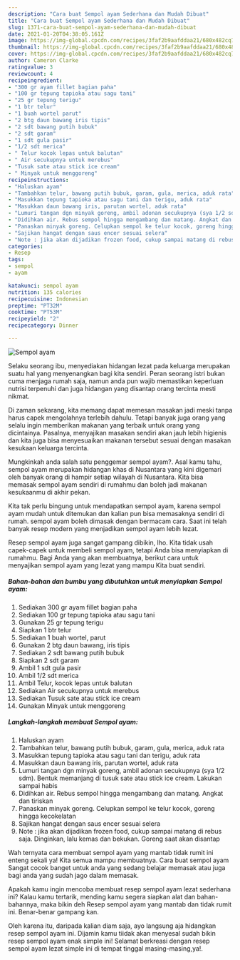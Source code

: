```yaml
---
description: "Cara buat Sempol ayam Sederhana dan Mudah Dibuat"
title: "Cara buat Sempol ayam Sederhana dan Mudah Dibuat"
slug: 1371-cara-buat-sempol-ayam-sederhana-dan-mudah-dibuat
date: 2021-01-20T04:38:05.161Z
image: https://img-global.cpcdn.com/recipes/3faf2b9aafddaa21/680x482cq70/sempol-ayam-foto-resep-utama.jpg
thumbnail: https://img-global.cpcdn.com/recipes/3faf2b9aafddaa21/680x482cq70/sempol-ayam-foto-resep-utama.jpg
cover: https://img-global.cpcdn.com/recipes/3faf2b9aafddaa21/680x482cq70/sempol-ayam-foto-resep-utama.jpg
author: Cameron Clarke
ratingvalue: 3
reviewcount: 4
recipeingredient:
- "300 gr ayam fillet bagian paha"
- "100 gr tepung tapioka atau sagu tani"
- "25 gr tepung terigu"
- "1 btr telur"
- "1 buah wortel parut"
- "2 btg daun bawang iris tipis"
- "2 sdt bawang putih bubuk"
- "2 sdt garam"
- "1 sdt gula pasir"
- "1/2 sdt merica"
- " Telur kocok lepas untuk balutan"
- " Air secukupnya untuk merebus"
- "Tusuk sate atau stick ice cream"
- " Minyak untuk menggoreng"
recipeinstructions:
- "Haluskan ayam"
- "Tambahkan telur, bawang putih bubuk, garam, gula, merica, aduk rata"
- "Masukkan tepung tapioka atau sagu tani dan terigu, aduk rata"
- "Masukkan daun bawang iris, parutan wortel, aduk rata"
- "Lumuri tangan dgn minyak goreng, ambil adonan secukupnya (sya 1/2 sdm). Bentuk memanjang di tusuk sate atau stick ice cream. Lakukan sampai habis"
- "Didihkan air. Rebus sempol hingga mengambang dan matang. Angkat dan tiriskan"
- "Panaskan minyak goreng. Celupkan sempol ke telur kocok, goreng hingga kecokelatan"
- "Sajikan hangat dengan saus encer sesuai selera"
- "Note : jika akan dijadikan frozen food, cukup sampai matang di rebus saja. Dinginkan, lalu kemas dan bekukan. Goreng saat akan disantap"
categories:
- Resep
tags:
- sempol
- ayam

katakunci: sempol ayam 
nutrition: 135 calories
recipecuisine: Indonesian
preptime: "PT32M"
cooktime: "PT53M"
recipeyield: "2"
recipecategory: Dinner

---
```



![Sempol ayam](https://img-global.cpcdn.com/recipes/3faf2b9aafddaa21/680x482cq70/sempol-ayam-foto-resep-utama.jpg)

Selaku seorang ibu, menyediakan hidangan lezat pada keluarga merupakan suatu hal yang menyenangkan bagi kita sendiri. Peran seorang istri bukan cuma menjaga rumah saja, namun anda pun wajib memastikan keperluan nutrisi terpenuhi dan juga hidangan yang disantap orang tercinta mesti nikmat.

Di zaman  sekarang, kita memang dapat memesan masakan jadi meski tanpa harus capek mengolahnya terlebih dahulu. Tetapi banyak juga orang yang selalu ingin memberikan makanan yang terbaik untuk orang yang dicintainya. Pasalnya, menyajikan masakan sendiri akan jauh lebih higienis dan kita juga bisa menyesuaikan makanan tersebut sesuai dengan masakan kesukaan keluarga tercinta. 



Mungkinkah anda salah satu penggemar sempol ayam?. Asal kamu tahu, sempol ayam merupakan hidangan khas di Nusantara yang kini digemari oleh banyak orang di hampir setiap wilayah di Nusantara. Kita bisa memasak sempol ayam sendiri di rumahmu dan boleh jadi makanan kesukaanmu di akhir pekan.

Kita tak perlu bingung untuk mendapatkan sempol ayam, karena sempol ayam mudah untuk ditemukan dan kalian pun bisa memasaknya sendiri di rumah. sempol ayam boleh dimasak dengan bermacam cara. Saat ini telah banyak resep modern yang menjadikan sempol ayam lebih lezat.

Resep sempol ayam juga sangat gampang dibikin, lho. Kita tidak usah capek-capek untuk membeli sempol ayam, tetapi Anda bisa menyiapkan di rumahmu. Bagi Anda yang akan membuatnya, berikut cara untuk menyajikan sempol ayam yang lezat yang mampu Kita buat sendiri.

<!--inarticleads1-->

##### Bahan-bahan dan bumbu yang dibutuhkan untuk menyiapkan Sempol ayam:

1. Sediakan 300 gr ayam fillet bagian paha
1. Sediakan 100 gr tepung tapioka atau sagu tani
1. Gunakan 25 gr tepung terigu
1. Siapkan 1 btr telur
1. Sediakan 1 buah wortel, parut
1. Gunakan 2 btg daun bawang, iris tipis
1. Sediakan 2 sdt bawang putih bubuk
1. Siapkan 2 sdt garam
1. Ambil 1 sdt gula pasir
1. Ambil 1/2 sdt merica
1. Ambil  Telur, kocok lepas untuk balutan
1. Sediakan  Air secukupnya untuk merebus
1. Sediakan Tusuk sate atau stick ice cream
1. Gunakan  Minyak untuk menggoreng




<!--inarticleads2-->

##### Langkah-langkah membuat Sempol ayam:

1. Haluskan ayam
1. Tambahkan telur, bawang putih bubuk, garam, gula, merica, aduk rata
1. Masukkan tepung tapioka atau sagu tani dan terigu, aduk rata
1. Masukkan daun bawang iris, parutan wortel, aduk rata
1. Lumuri tangan dgn minyak goreng, ambil adonan secukupnya (sya 1/2 sdm). Bentuk memanjang di tusuk sate atau stick ice cream. Lakukan sampai habis
1. Didihkan air. Rebus sempol hingga mengambang dan matang. Angkat dan tiriskan
1. Panaskan minyak goreng. Celupkan sempol ke telur kocok, goreng hingga kecokelatan
1. Sajikan hangat dengan saus encer sesuai selera
1. Note : jika akan dijadikan frozen food, cukup sampai matang di rebus saja. Dinginkan, lalu kemas dan bekukan. Goreng saat akan disantap




Wah ternyata cara membuat sempol ayam yang mantab tidak rumit ini enteng sekali ya! Kita semua mampu membuatnya. Cara buat sempol ayam Sangat cocok banget untuk anda yang sedang belajar memasak atau juga bagi anda yang sudah jago dalam memasak.

Apakah kamu ingin mencoba membuat resep sempol ayam lezat sederhana ini? Kalau kamu tertarik, mending kamu segera siapkan alat dan bahan-bahannya, maka bikin deh Resep sempol ayam yang mantab dan tidak rumit ini. Benar-benar gampang kan. 

Oleh karena itu, daripada kalian diam saja, ayo langsung aja hidangkan resep sempol ayam ini. Dijamin kamu tiidak akan menyesal sudah bikin resep sempol ayam enak simple ini! Selamat berkreasi dengan resep sempol ayam lezat simple ini di tempat tinggal masing-masing,ya!.

